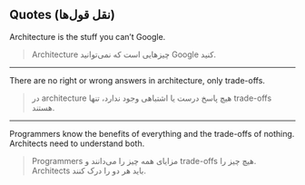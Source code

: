 ## **Quotes (نقل قول‌ها)**

Architecture is the stuff you can’t Google.

> Architecture چیزهایی است که نمی‌توانید Google کنید.

---

There are no right or wrong answers in architecture, only trade-offs.

> در architecture هیچ پاسخ درست یا اشتباهی وجود ندارد، تنها trade-offs هستند.

---

Programmers know the benefits of everything and the trade-offs of nothing. Architects need to understand both.

> Programmers مزایای همه چیز را می‌دانند و trade-offs هیچ چیز را. Architects باید هر دو را درک کنند.
